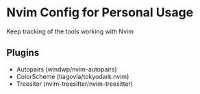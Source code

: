 # Nvim Config for Personal Usage

Keep tracking of the tools working with Nvim

## Plugins

- Autopairs (windwp/nvim-autopairs)
- ColorScheme (tiagovla/tokyodark.nvim)
- Treesiter (nvim-treesitter/nvim-treesitter)

